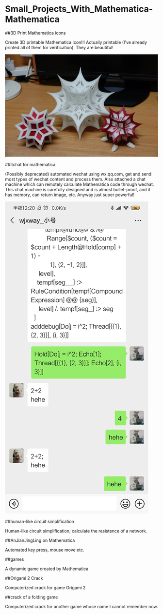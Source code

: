 # Small_Projects_With_Mathematica-Mathematica

##3D Print Mathematica icons

Create 3D printable Mathematica Icon!!! Actually printable (I've already printed all of them for verification). They are beautiful!

![fig](https://raw.githubusercontent.com/wjxway/image-storage/master/spikey%20fig.jpg)

##itchat for mathematica

(Possibly deprecated) automated wechat using wx.qq.com, get and send most types of wechat content and process them.
Also attached a chat machine which can remotely calculate Mathematica code through wechat. This chat machine is carefully designed and is almost bullet-proof, and it has memory, can return image, etc. Anyway just super powerful!

![itchat](https://raw.githubusercontent.com/wjxway/image-storage/master/itchatscreenshot.png)

##human-like circuit simplification	

Human-like circuit simplification, calculate the resistence of a network.


##AnJianJingLing on Mathematica

Automated key press, mouse move etc.

##games

A dynamic game created by Mathematica

##Origami 2 Crack	

Computerized crack for game Origami 2

##crack of a folding game

Computerized crack for another game whose name I cannot remember now.
